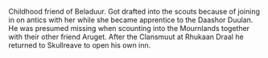 Childhood friend of Beladuur. Got drafted into the scouts because of joining in on antics with her while she became apprentice to the Daashor Duulan. He was presumed missing when scounting into the Mournlands together with their other friend Aruget.
After the Clansmuut at Rhukaan Draal he returned to Skullreave to open his own inn.